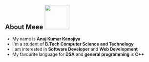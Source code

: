 ##  About Meee <img src="https://media.giphy.com/media/fkb0aC33vSyuYAwqqQ/giphy.gif" width="80px"> 
-  My name is **Anuj Kumar Kanojiya**
-  I'm a student of **B.Tech Computer Science and Technology** 
-  I am interested in **Software Developer** and **Web Development** 
-  My favourite language for **DSA** and **general programming** is **C++**
<!--
**ianujkumark/ianujkumark** is a ✨ _special_ ✨ repository because its `README.md` (this file) appears on your GitHub profile.

Here are some ideas to get you started:

- 🔭 I’m currently working on ...
- 🌱 I’m currently learning ...
- 👯 I’m looking to collaborate on ...
- 🤔 I’m looking for help with ...
- 💬 Ask me about ...
- 📫 How to reach me: ...
- 😄 Pronouns: ...
- ⚡ Fun fact: ...
-->
